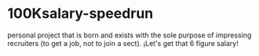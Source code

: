 # 100Ksalary-speedrun
personal project that is born and exists with the sole purpose of impressing recruiters (to get a job, not to join a sect). ¡Let's get that 6 figure salary!
